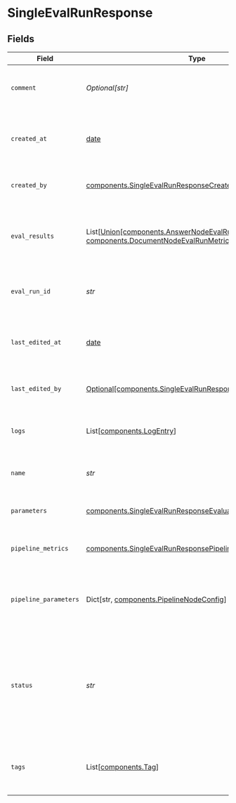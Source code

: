 # SingleEvalRunResponse


## Fields

| Field                                                                                                                                                | Type                                                                                                                                                 | Required                                                                                                                                             | Description                                                                                                                                          |
| ---------------------------------------------------------------------------------------------------------------------------------------------------- | ---------------------------------------------------------------------------------------------------------------------------------------------------- | ---------------------------------------------------------------------------------------------------------------------------------------------------- | ---------------------------------------------------------------------------------------------------------------------------------------------------- |
| `comment`                                                                                                                                            | *Optional[str]*                                                                                                                                      | :heavy_minus_sign:                                                                                                                                   | Add a comment about this evaluation run.                                                                                                             |
| `created_at`                                                                                                                                         | [date](https://docs.python.org/3/library/datetime.html#date-objects)                                                                                 | :heavy_check_mark:                                                                                                                                   | The date and time when the evaluation run was created.                                                                                               |
| `created_by`                                                                                                                                         | [components.SingleEvalRunResponseCreatedBy](../../models/components/singleevalrunresponsecreatedby.md)                                               | :heavy_check_mark:                                                                                                                                   | The user who created the eval run.                                                                                                                   |
| `eval_results`                                                                                                                                       | List[[Union[components.AnswerNodeEvalRunMetric, components.DocumentNodeEvalRunMetric]](../../models/components/singleevalrunresponseevalresults.md)] | :heavy_minus_sign:                                                                                                                                   | Contains the evaluated pipeline nodes and their overall metrics.                                                                                     |
| `eval_run_id`                                                                                                                                        | *str*                                                                                                                                                | :heavy_check_mark:                                                                                                                                   | A unique identifier of the evaluation run.                                                                                                           |
| `last_edited_at`                                                                                                                                     | [date](https://docs.python.org/3/library/datetime.html#date-objects)                                                                                 | :heavy_minus_sign:                                                                                                                                   | The date and time when the evaluation run was last edited.                                                                                           |
| `last_edited_by`                                                                                                                                     | [Optional[components.SingleEvalRunResponseSchemasCreatedBy]](../../models/components/singleevalrunresponseschemascreatedby.md)                       | :heavy_minus_sign:                                                                                                                                   | The user who created the eval run.                                                                                                                   |
| `logs`                                                                                                                                               | List[[components.LogEntry](../../models/components/logentry.md)]                                                                                     | :heavy_check_mark:                                                                                                                                   | Contains the logs of the evaluation run.                                                                                                             |
| `name`                                                                                                                                               | *str*                                                                                                                                                | :heavy_check_mark:                                                                                                                                   | Unique name of an evaluation run.                                                                                                                    |
| `parameters`                                                                                                                                         | [components.SingleEvalRunResponseEvaluationRunParameters](../../models/components/singleevalrunresponseevaluationrunparameters.md)                   | :heavy_check_mark:                                                                                                                                   | Parameters set for this evaluation run                                                                                                               |
| `pipeline_metrics`                                                                                                                                   | [components.SingleEvalRunResponsePipelineMetrics](../../models/components/singleevalrunresponsepipelinemetrics.md)                                   | :heavy_check_mark:                                                                                                                                   | The metrics for the whole pipeline.                                                                                                                  |
| `pipeline_parameters`                                                                                                                                | Dict[str, [components.PipelineNodeConfig](../../models/components/pipelinenodeconfig.md)]                                                            | :heavy_check_mark:                                                                                                                                   | The parameters for each pipeline node with key and value.                                                                                            |
| `status`                                                                                                                                             | *str*                                                                                                                                                | :heavy_check_mark:                                                                                                                                   | Status of the evaluation run. Returns one of these values: CREATED, STARTED, FAILED, ENDED.                                                          |
| `tags`                                                                                                                                               | List[[components.Tag](../../models/components/tag.md)]                                                                                               | :heavy_check_mark:                                                                                                                                   | A list of tags associated with the evaluation run.                                                                                                   |